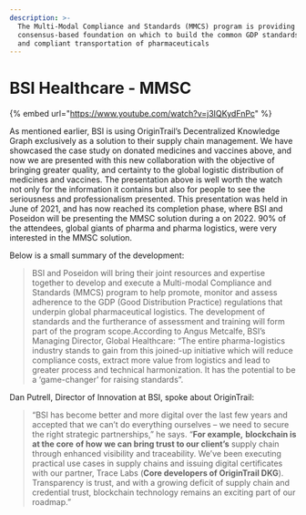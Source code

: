 ```yaml
---
description: >-
  The Multi-Modal Compliance and Standards (MMCS) program is providing a
  consensus-based foundation on which to build the common GDP standards for safe
  and compliant transportation of pharmaceuticals
---
```


# BSI Healthcare - MMSC

{% embed url="https://www.youtube.com/watch?v=j3IQKydFnPc" %}

As mentioned earlier, BSI is using OriginTrail’s Decentralized Knowledge Graph exclusively as a solution to their supply chain management. We have showcased the case study on donated medicines and vaccines above, and now we are presented with this new collaboration with the objective of bringing greater quality, and certainty to the global logistic distribution of medicines and vaccines. The presentation above is well worth the watch not only for the information it contains but also for people to see the seriousness and professionalism presented. This presentation was held in June of 2021, and has now reached its completion phase, where BSI and Poseidon will be presenting the MMSC solution during a on 2022. 90% of the attendees, global giants of pharma and pharma logistics, were very interested in the MMSC solution.

Below is a small summary of the development:

> BSI and Poseidon will bring their joint resources and expertise together to develop and execute a Multi-modal Compliance and Standards (MMCS) program to help promote, monitor and assess adherence to the GDP (Good Distribution Practice) regulations that underpin global pharmaceutical logistics. The development of standards and the furtherance of assessment and training will form part of the program scope.According to Angus Metcalfe, BSI’s Managing Director, Global Healthcare: “The entire pharma-logistics industry stands to gain from this joined-up initiative which will reduce compliance costs, extract more value from logistics and lead to greater process and technical harmonization. It has the potential to be a ‘game-changer’ for raising standards”.

Dan Putrell, Director of Innovation at BSI, spoke about OriginTrail:

> “BSI has become better and more digital over the last few years and accepted that we can’t do everything ourselves – we need to secure the right strategic partnerships,” he says. “**For example,** **blockchain is at the core** **of how we can bring trust to our client’s** supply chain through enhanced visibility and traceability. We’ve been executing practical use cases in supply chains and issuing digital certificates with our partner, Trace Labs (**Core developers of OriginTrail DKG**). Transparency is trust, and with a growing deficit of supply chain and credential trust, blockchain technology remains an exciting part of our roadmap.”

